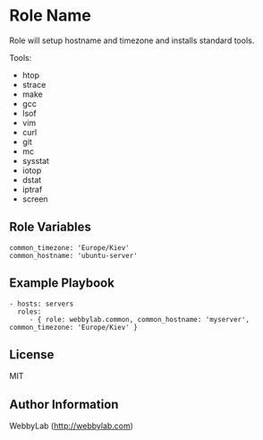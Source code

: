 Role Name
=========

Role will setup hostname and timezone and installs standard tools.

Tools:

- htop
- strace
- make
- gcc
- lsof
- vim
- curl
- git
- mc
- sysstat
- iotop
- dstat
- iptraf
- screen

Role Variables
--------------

    common_timezone: 'Europe/Kiev'
    common_hostname: 'ubuntu-server'


Example Playbook
----------------

    - hosts: servers
      roles:
         - { role: webbylab.common, common_hostname: 'myserver', common_timezone: 'Europe/Kiev' }

License
-------

MIT

Author Information
------------------

WebbyLab (http://webbylab.com)